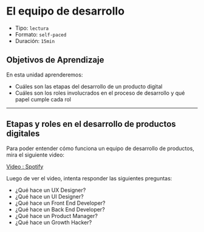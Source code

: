 # El equipo de desarrollo

- Tipo: `lectura`
- Formato: `self-paced`
- Duración: `15min`

## Objetivos de Aprendizaje

En esta unidad aprenderemos:

- Cuáles son las etapas del desarrollo de un producto digital
- Cuáles son los roles involucrados en el proceso de desarrollo y qué papel
  cumple cada rol

***

## Etapas y roles en el desarrollo de productos digitales

Para poder entender cómo funciona un equipo de desarrollo de productos, mira el
siguiente video:

[Video : Spotify](https://vimeo.com/94950270)

Luego de ver el video, intenta responder las siguientes preguntas:

- ¿Qué hace un UX Designer?
- ¿Qué hace un UI Designer?
- ¿Qué hace un Front End Developer?
- ¿Qué hace un Back End Developer?
- ¿Qué hace un Product Manager?
- ¿Qué hace un Growth Hacker?
